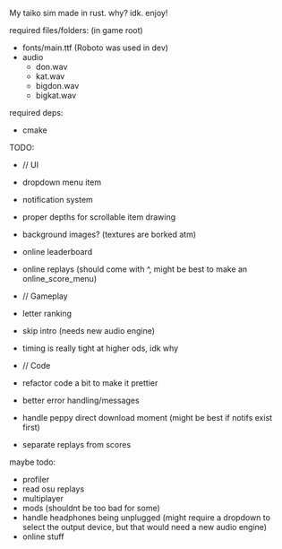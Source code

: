 My taiko sim made in rust. why? idk. enjoy!
  
required files/folders: (in game root)
 - fonts/main.ttf (Roboto was used in dev)
 - audio
    - don.wav
    - kat.wav
    - bigdon.wav
    - bigkat.wav
  
required deps:
 - cmake
  

TODO:
- // UI
- dropdown menu item
- notification system
- proper depths for scrollable item drawing
- background images? (textures are borked atm)
- online leaderboard
- online replays (should come with ^, might be best to make an online_score_menu)
  
- // Gameplay
- letter ranking
- skip intro (needs new audio engine)
- timing is really tight at higher ods, idk why
  
- // Code
- refactor code a bit to make it prettier
- better error handling/messages
- handle peppy direct download moment (might be best if notifs exist first)
- separate replays from scores
  
maybe todo:
 - profiler
 - read osu replays
 - multiplayer
 - mods (shouldnt be too bad for some)
 - handle headphones being unplugged (might require a dropdown to select the output device, but that would need a new audio engine)
 - online stuff